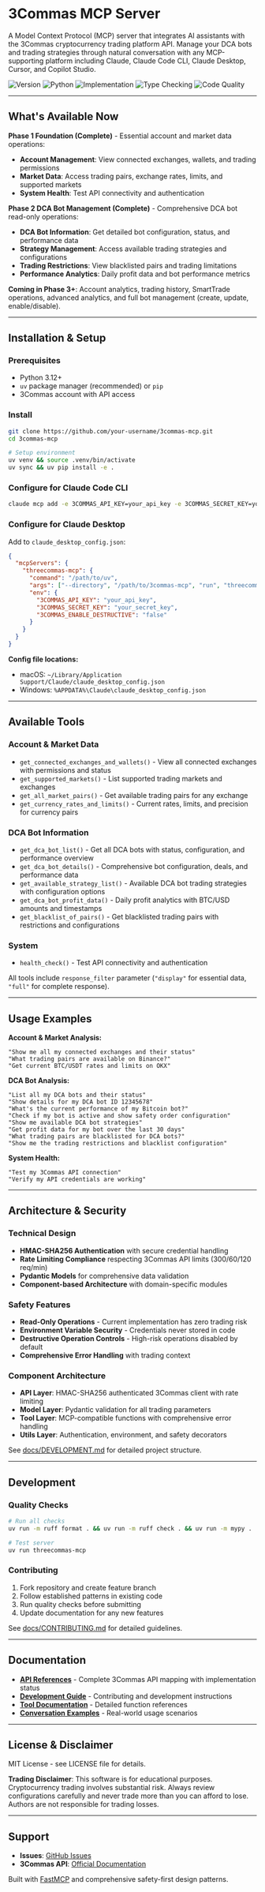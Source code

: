 # 3Commas MCP Server

A Model Context Protocol (MCP) server that integrates AI assistants with the 3Commas cryptocurrency trading platform API. Manage your DCA bots and trading strategies through natural conversation with any MCP-supporting platform including Claude, Claude Code CLI, Claude Desktop, Cursor, and Copilot Studio.

![Version](https://img.shields.io/badge/version-0.1.0-blue)
![Python](https://img.shields.io/badge/python-3.12+-green)
![Implementation](https://img.shields.io/badge/phase_2-complete-success)
![Type Checking](https://img.shields.io/badge/type_checking-mypy-brightgreen)
![Code Quality](https://img.shields.io/badge/code_quality-100%25-success)

---

## What's Available Now

**Phase 1 Foundation (Complete)** - Essential account and market data operations:
- **Account Management**: View connected exchanges, wallets, and trading permissions
- **Market Data**: Access trading pairs, exchange rates, limits, and supported markets  
- **System Health**: Test API connectivity and authentication

**Phase 2 DCA Bot Management (Complete)** - Comprehensive DCA bot read-only operations:
- **DCA Bot Information**: Get detailed bot configuration, status, and performance data
- **Strategy Management**: Access available trading strategies and configurations
- **Trading Restrictions**: View blacklisted pairs and trading limitations
- **Performance Analytics**: Daily profit data and bot performance metrics

**Coming in Phase 3+**: Account analytics, trading history, SmartTrade operations, advanced analytics, and full bot management (create, update, enable/disable).

---

## Installation & Setup

### Prerequisites
- Python 3.12+
- `uv` package manager (recommended) or `pip`
- 3Commas account with API access

### Install
```bash
git clone https://github.com/your-username/3commas-mcp.git
cd 3commas-mcp

# Setup environment
uv venv && source .venv/bin/activate
uv sync && uv pip install -e .
```

### Configure for Claude Code CLI
```bash
claude mcp add -e 3COMMAS_API_KEY=your_api_key -e 3COMMAS_SECRET_KEY=your_secret_key -e 3COMMAS_ENABLE_DESTRUCTIVE=false -s user threecommas-mcp -- "threecommas-mcp"
```

### Configure for Claude Desktop
Add to `claude_desktop_config.json`:
```json
{
  "mcpServers": {
    "threecommas-mcp": {
      "command": "/path/to/uv",
      "args": ["--directory", "/path/to/3commas-mcp", "run", "threecommas-mcp"],
      "env": {
        "3COMMAS_API_KEY": "your_api_key",
        "3COMMAS_SECRET_KEY": "your_secret_key", 
        "3COMMAS_ENABLE_DESTRUCTIVE": "false"
      }
    }
  }
}
```

**Config file locations:**
- macOS: `~/Library/Application Support/Claude/claude_desktop_config.json`
- Windows: `%APPDATA%\Claude\claude_desktop_config.json`

---

## Available Tools

### Account & Market Data
- `get_connected_exchanges_and_wallets()` - View all connected exchanges with permissions and status
- `get_supported_markets()` - List supported trading markets and exchanges
- `get_all_market_pairs()` - Get available trading pairs for any exchange
- `get_currency_rates_and_limits()` - Current rates, limits, and precision for currency pairs

### DCA Bot Information  
- `get_dca_bot_list()` - Get all DCA bots with status, configuration, and performance overview
- `get_dca_bot_details()` - Comprehensive bot configuration, deals, and performance data
- `get_available_strategy_list()` - Available DCA bot trading strategies with configuration options
- `get_dca_bot_profit_data()` - Daily profit analytics with BTC/USD amounts and timestamps
- `get_blacklist_of_pairs()` - Get blacklisted trading pairs with restrictions and configurations

### System
- `health_check()` - Test API connectivity and authentication

All tools include `response_filter` parameter (`"display"` for essential data, `"full"` for complete response).

---

## Usage Examples

**Account & Market Analysis:**
```
"Show me all my connected exchanges and their status"
"What trading pairs are available on Binance?"
"Get current BTC/USDT rates and limits on OKX"
```

**DCA Bot Analysis:**
```
"List all my DCA bots and their status"
"Show details for my DCA bot ID 12345678"
"What's the current performance of my Bitcoin bot?"
"Check if my bot is active and show safety order configuration"
"Show me available DCA bot strategies"
"Get profit data for my bot over the last 30 days"
"What trading pairs are blacklisted for DCA bots?"
"Show me the trading restrictions and blacklist configuration"
```

**System Health:**
```
"Test my 3Commas API connection"
"Verify my API credentials are working"
```

---

## Architecture & Security

### Technical Design
- **HMAC-SHA256 Authentication** with secure credential handling
- **Rate Limiting Compliance** respecting 3Commas API limits (300/60/120 req/min)
- **Pydantic Models** for comprehensive data validation
- **Component-based Architecture** with domain-specific modules

### Safety Features
- **Read-Only Operations** - Current implementation has zero trading risk
- **Environment Variable Security** - Credentials never stored in code
- **Destructive Operation Controls** - High-risk operations disabled by default
- **Comprehensive Error Handling** with trading context

### Component Architecture
- **API Layer**: HMAC-SHA256 authenticated 3Commas client with rate limiting
- **Model Layer**: Pydantic validation for all trading parameters
- **Tool Layer**: MCP-compatible functions with comprehensive error handling
- **Utils Layer**: Authentication, environment, and safety decorators

See [docs/DEVELOPMENT.md](docs/DEVELOPMENT.md) for detailed project structure.

---

## Development

### Quality Checks
```bash
# Run all checks
uv run -m ruff format . && uv run -m ruff check . && uv run -m mypy .

# Test server
uv run threecommas-mcp
```

### Contributing
1. Fork repository and create feature branch
2. Follow established patterns in existing code
3. Run quality checks before submitting
4. Update documentation for any new features

See [docs/CONTRIBUTING.md](docs/CONTRIBUTING.md) for detailed guidelines.

---

## Documentation

- **[API References](docs/API_REFERENCES.md)** - Complete 3Commas API mapping with implementation status
- **[Development Guide](docs/DEVELOPMENT.md)** - Contributing and development instructions  
- **[Tool Documentation](docs/tools/)** - Detailed function references
- **[Conversation Examples](docs/conversations/)** - Real-world usage scenarios

---

## License & Disclaimer

MIT License - see LICENSE file for details.

**Trading Disclaimer**: This software is for educational purposes. Cryptocurrency trading involves substantial risk. Always review configurations carefully and never trade more than you can afford to lose. Authors are not responsible for trading losses.

---

## Support

- **Issues**: [GitHub Issues](https://github.com/your-username/3commas-mcp/issues)
- **3Commas API**: [Official Documentation](https://developers.3commas.io/)

Built with [FastMCP](https://gofastmcp.com) and comprehensive safety-first design patterns.